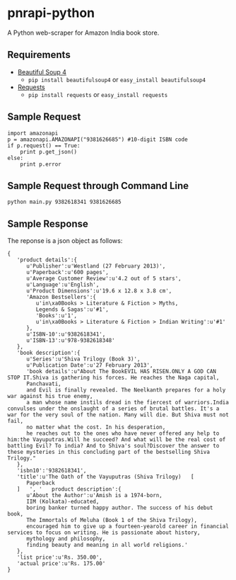 pnrapi-python
=============

A Python web-scraper for Amazon India book store.

Requirements
------------
* [Beautiful Soup 4][1]
  - `pip install beautifulsoup4` or `easy_install beautifulsoup4`
* [Requests][2]
  - `pip install requests` or `easy_install requests`

Sample Request
--------------
    import amazonapi
    p = amazonapi.AMAZONAPI("9381626685") #10-digit ISBN code
    if p.request() == True:
        print p.get_json()
    else:
        print p.error

Sample Request through Command Line
--------------
    python main.py 9382618341 9381626685

Sample Response
---------------
The reponse is a json object as follows:

    {
       'product details':{
          u'Publisher':u'Westland (27 February 2013)',
          u'Paperback':u'600 pages',
          u'Average Customer Review':u'4.2 out of 5 stars',
          u'Language':u'English',
          u'Product Dimensions':u'19.6 x 12.8 x 3.8 cm',
          'Amazon Bestsellers':{
             u'in\xa0Books > Literature & Fiction > Myths,
             Legends & Sagas':u'#1',
             'Books':u'1',
             u'in\xa0Books > Literature & Fiction > Indian Writing':u'#1'
          },
          u'ISBN-10':u'9382618341',
          u'ISBN-13':u'978-9382618348'
       },
       'book description':{
          u'Series':u'Shiva Trilogy (Book 3)',
          u'Publication Date':u'27 February 2013',
          'book details':u"About The BookEVIL HAS RISEN.ONLY A GOD CAN STOP IT.Shiva is gathering his forces. He reaches the Naga capital,
          Panchavati,
          and Evil is finally revealed. The Neelkanth prepares for a holy war against his true enemy,
          a man whose name instils dread in the fiercest of warriors.India convulses under the onslaught of a series of brutal battles. It's a war for the very soul of the nation. Many will die. But Shiva must not fail,
          no matter what the cost. In his desperation,
          he reaches out to the ones who have never offered any help to him:the Vayuputras.Will he succeed? And what will be the real cost of battling Evil? To india? And to Shiva's soul?Discover the answer to these mysteries in this concluding part of the bestselling Shiva Trilogy."
       },
       'isbn10':'9382618341',
       'title':u'The Oath of the Vayuputras (Shiva Trilogy)   [
          Paperback
       ]   ', '   product description':{
          u'About the Author':u'Amish is a 1974-born,
          IIM (Kolkata)-educated,
          boring banker turned happy author. The success of his debut book,
          The Immortals of Meluha (Book 1 of the Shiva Trilogy),
          encouraged him to give up a fourteen-yearold career in financial services to focus on writing. He is passionate about history,
          mythology and philosophy,
          finding beauty and meaning in all world religions.'
       },
       'list price':u'Rs. 350.00',
       'actual price':u'Rs. 175.00'
    }

[1]: http://www.crummy.com/software/BeautifulSoup/
[2]: https://github.com/kennethreitz/requests

